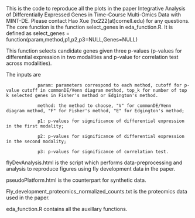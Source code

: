 This is the code to reproduce all the plots in the paper Integrative Analysis of Differentially Expressed Genes in Time-Course Multi-Omics Data with MINT-DE.
Please contact Hao Xue (hx222(at)cornell.edu) for any questions. The core function is the function select_genes in eda_function.R. It is defined as
select_genes = function(param,method,p1,p2,p3=NULL,Genes=NULL)

This function selects candidate genes given three p-values (p-values for differential expression in two modalities and p-value for correlation test across modalities).

The inputs are 

                param: parameters correspond to each method, cutoff for p-value cutoff in commonDE/Venn diagram method, top_k for number of top k selected genes in Fisher's method or Edgington's method.
                
                method: the method to choose, "V" for commonDE/Venn diagram method, "F" for Fisher's method, "E" for Edgington's method;
                
                p1: p-values for significance of differential expression in the first modality;
                
                p2: p-values for significance of differential expression in the second modality;
                
                p3: p-values for significance of correlation test.
                
flyDevAnalysis.html is the script which performs data-preprocessing and analysis to reproduce figures using fly development data in the paper. 

pseudoPlatform.html is the counterpart for synthetic data. 

Fly_development_proteomics_normalized_counts.txt is the proteomics data used in the paper.

eda_function.R contains all the auxillary functions. 
